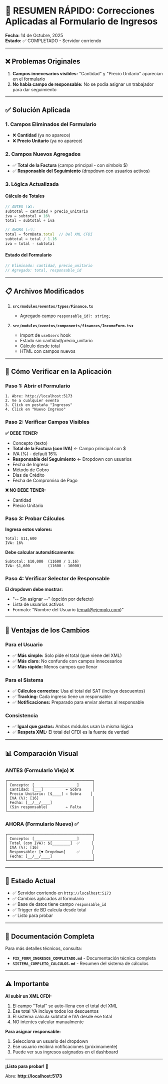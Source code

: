 # 🎯 RESUMEN RÁPIDO: Correcciones Aplicadas al Formulario de Ingresos

**Fecha:** 14 de Octubre, 2025  
**Estado:** ✅ COMPLETADO - Servidor corriendo

---

## ❌ Problemas Originales

1. **Campos innecesarios visibles:** "Cantidad" y "Precio Unitario" aparecían en el formulario
2. **No había campo de responsable:** No se podía asignar un trabajador para dar seguimiento

---

## ✅ Solución Aplicada

### 1. Campos Eliminados del Formulario
- ❌ **Cantidad** (ya no aparece)
- ❌ **Precio Unitario** (ya no aparece)

### 2. Campos Nuevos Agregados
- ✅ **Total de la Factura** (campo principal - con símbolo $)
- ✅ **Responsable del Seguimiento** (dropdown con usuarios activos)

### 3. Lógica Actualizada

#### Cálculo de Totales
```javascript
// ANTES (❌):
subtotal = cantidad × precio_unitario
iva = subtotal × 16%
total = subtotal + iva

// AHORA (✅):
total = formData.total  // Del XML CFDI
subtotal = total / 1.16
iva = total - subtotal
```

#### Estado del Formulario
```javascript
// Eliminado: cantidad, precio_unitario
// Agregado: total, responsable_id
```

---

## 📋 Archivos Modificados

1. **`src/modules/eventos/types/Finance.ts`**
   - Agregado campo `responsable_id?: string;`

2. **`src/modules/eventos/components/finances/IncomeForm.tsx`**
   - Import de `useUsers` hook
   - Estado sin cantidad/precio_unitario
   - Cálculo desde total
   - HTML con campos nuevos

---

## 🧪 Cómo Verificar en la Aplicación

### Paso 1: Abrir el Formulario
```
1. Abre: http://localhost:5173
2. Ve a cualquier evento
3. Click en pestaña "Ingresos"
4. Click en "Nuevo Ingreso"
```

### Paso 2: Verificar Campos Visibles

**✅ DEBE TENER:**
- Concepto (texto)
- **Total de la Factura (con IVA)** ← Campo principal con $
- IVA (%) - default 16%
- **Responsable del Seguimiento** ← Dropdown con usuarios
- Fecha de Ingreso
- Método de Cobro
- Días de Crédito
- Fecha de Compromiso de Pago

**❌ NO DEBE TENER:**
- Cantidad
- Precio Unitario

### Paso 3: Probar Cálculos

**Ingresa estos valores:**
```
Total: $11,600
IVA: 16%
```

**Debe calcular automáticamente:**
```
Subtotal: $10,000  (11600 / 1.16)
IVA: $1,600        (11600 - 10000)
```

### Paso 4: Verificar Selector de Responsable

**El dropdown debe mostrar:**
- "-- Sin asignar --" (opción por defecto)
- Lista de usuarios activos
- Formato: "Nombre del Usuario (email@ejemplo.com)"

---

## 🎯 Ventajas de los Cambios

### Para el Usuario
- ✅ **Más simple:** Solo pide el total (que viene del XML)
- ✅ **Más claro:** No confunde con campos innecesarios
- ✅ **Más rápido:** Menos campos que llenar

### Para el Sistema
- ✅ **Cálculos correctos:** Usa el total del SAT (incluye descuentos)
- ✅ **Tracking:** Cada ingreso tiene un responsable
- ✅ **Notificaciones:** Preparado para enviar alertas al responsable

### Consistencia
- ✅ **Igual que gastos:** Ambos módulos usan la misma lógica
- ✅ **Respeta XML:** El total del CFDI es la fuente de verdad

---

## 📊 Comparación Visual

### ANTES (Formulario Viejo) ❌

```
┌──────────────────────────────────────┐
│ Concepto: [___________________]      │
│ Cantidad: [___]          ← Sobra     │
│ Precio Unitario: [$____] ← Sobra    │
│ IVA (%): [16]                        │
│ Fecha: [__/__/____]                  │
│ (Sin responsable)        ← Falta     │
└──────────────────────────────────────┘
```

### AHORA (Formulario Nuevo) ✅

```
┌──────────────────────────────────────┐
│ Concepto: [___________________]      │
│ Total (con IVA): $[________]  ✅     │
│ IVA (%): [16]                        │
│ Responsable: [▼ Dropdown]     ✅     │
│ Fecha: [__/__/____]                  │
└──────────────────────────────────────┘
```

---

## 🚀 Estado Actual

- ✅ Servidor corriendo en `http://localhost:5173`
- ✅ Cambios aplicados al formulario
- ✅ Base de datos tiene campo `responsable_id`
- ✅ Trigger de BD calcula desde total
- ✅ Listo para probar

---

## 📝 Documentación Completa

Para más detalles técnicos, consulta:
- **`FIX_FORM_INGRESOS_COMPLETADO.md`** - Documentación técnica completa
- **`SISTEMA_COMPLETO_CALCULOS.md`** - Resumen del sistema de cálculos

---

## ⚠️ Importante

**Al subir un XML CFDI:**
1. El campo "Total" se auto-llena con el total del XML
2. Ese total YA incluye todos los descuentos
3. El sistema calcula subtotal e IVA desde ese total
4. NO intentes calcular manualmente

**Para asignar responsable:**
1. Selecciona un usuario del dropdown
2. Ese usuario recibirá notificaciones (próximamente)
3. Puede ver sus ingresos asignados en el dashboard

---

**¡Listo para probar! 🎉**

Abre: **http://localhost:5173**
